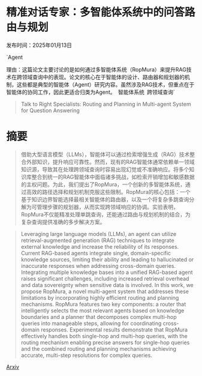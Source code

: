 # 精准对话专家：多智能体系统中的问答路由与规划

发布时间：2025年01月13日

`Agent

理由：这篇论文主要讨论的是如何通过多智能体系统（RopMura）来提升RAG技术在跨领域查询中的表现。论文的核心在于智能体的设计、路由器和规划器的机制，这些都是典型的智能体（Agent）研究内容。虽然涉及RAG技术，但重点在于智能体的协同工作，因此更适合归类为Agent。` `智能体系统` `跨领域查询`

> Talk to Right Specialists: Routing and Planning in Multi-agent System for Question Answering

# 摘要

> 借助大型语言模型（LLMs），智能体可以通过检索增强生成（RAG）技术整合外部知识，提升响应可靠性。然而，现有的RAG智能体通常依赖单一领域知识源，导致其在处理跨领域查询时容易出现幻觉或不准确响应。将多个知识库整合到统一的RAG智能体中面临诸多挑战，如检索开销增加和敏感数据的主权问题。为此，我们提出了RopMura，一个创新的多智能体系统，通过高效的路径选择和规划机制克服这些限制。RopMura的核心包括：一个基于知识边界智能选择最相关智能体的路由器，以及一个将复杂多跳查询分解为可管理步骤的规划器，从而实现跨领域响应的协调。实验表明，RopMura不仅能精准处理单跳查询，还能通过路由与规划机制的结合，为复杂查询提供准确的多步解决方案。

> Leveraging large language models (LLMs), an agent can utilize retrieval-augmented generation (RAG) techniques to integrate external knowledge and increase the reliability of its responses. Current RAG-based agents integrate single, domain-specific knowledge sources, limiting their ability and leading to hallucinated or inaccurate responses when addressing cross-domain queries. Integrating multiple knowledge bases into a unified RAG-based agent raises significant challenges, including increased retrieval overhead and data sovereignty when sensitive data is involved. In this work, we propose RopMura, a novel multi-agent system that addresses these limitations by incorporating highly efficient routing and planning mechanisms. RopMura features two key components: a router that intelligently selects the most relevant agents based on knowledge boundaries and a planner that decomposes complex multi-hop queries into manageable steps, allowing for coordinating cross-domain responses. Experimental results demonstrate that RopMura effectively handles both single-hop and multi-hop queries, with the routing mechanism enabling precise answers for single-hop queries and the combined routing and planning mechanisms achieving accurate, multi-step resolutions for complex queries.

[Arxiv](https://arxiv.org/abs/2501.07813)